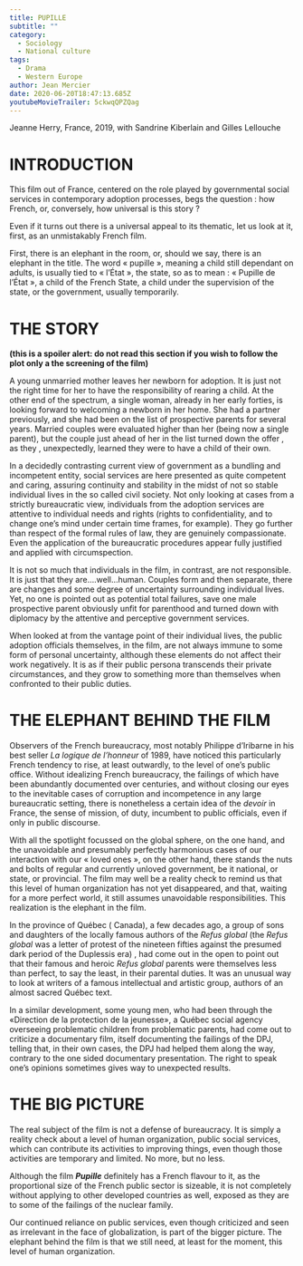 ```yaml
---
title: PUPILLE
subtitle: ""
category:
  - Sociology
  - National culture
tags:
  - Drama
  - Western Europe
author: Jean Mercier
date: 2020-06-20T18:47:13.685Z
youtubeMovieTrailer: 5ckwqQPZQag
---
```

Jeanne Herry, France, 2019, with Sandrine Kiberlain and Gilles Lellouche

# INTRODUCTION

This film out of France, centered on the role played by governmental social services in contemporary adoption processes, begs the question : how French, or, conversely, how universal is this story ?

Even if it turns out there is a universal appeal to its thematic, let us look at it, first, as an unmistakably French film.

First, there is an elephant in the room, or, should we say, there is an elephant in the title. The word « pupille », meaning a child still dependant on adults, is usually tied to « l’État », the state, so as to mean : « Pupille de l’État », a child of the French State, a child under the supervision of the state, or the government, usually temporarily.

# THE STORY

**(this is a spoiler alert: do not read this section if you wish to follow the plot only a the screening of the film)**

A young unmarried mother leaves her newborn for adoption. It is just not the right time for her to have the responsibility of rearing a child. At the other end of the spectrum, a single woman, already in her early forties, is looking forward to welcoming a newborn in her home. She had a partner previously, and she had been on the list of prospective parents for several years. Married couples were evaluated higher than her (being now a single parent), but the couple just ahead of her in the list turned down the offer , as they , unexpectedly, learned they were to have a child of their own.

In a decidedly contrasting current view of government as a bundling and incompetent entity, social services are here presented as quite competent and caring, assuring continuity and stability in the midst of not so stable individual lives in the so called civil society. Not only looking at cases from a strictly bureaucratic view, individuals from the adoption services are attentive to individual needs and rights (rights to confidentiality, and to change one’s mind under certain time frames, for example). They go further than respect of the formal rules of law, they are genuinely compassionate. Even the application of the bureaucratic procedures appear fully justified and applied with circumspection.

It is not so much that individuals in the film, in contrast, are not responsible. It is just that they are….well…human. Couples form and then separate, there are changes and some degree of uncertainty surrounding individual lives. Yet, no one is pointed out as potential total failures, save one male prospective parent obviously unfit for parenthood and turned down with diplomacy by the attentive and perceptive government services.

When looked at from the vantage point of their individual lives, the public adoption officials themselves, in the film, are not always immune to some form of personal uncertainty, although these elements do not affect their work negatively. It is as if their public persona transcends their private circumstances, and they grow to something more than themselves when confronted to their public duties.

# THE ELEPHANT BEHIND THE FILM

Observers of the French bureaucracy, most notably Philippe d’Iribarne in his best seller *La logique de l’honneur* of 1989, have noticed this particularly French tendency to rise, at least outwardly, to the level of one’s public office. Without idealizing French bureaucracy, the failings of which have been abundantly documented over centuries, and without closing our eyes to the inevitable cases of corruption and incompetence in any large bureaucratic setting, there is nonetheless a certain idea of the *devoir* in France, the sense of mission, of duty, incumbent to public officials, even if only in public discourse.

With all the spotlight focussed on the global sphere, on the one hand, and the unavoidable and presumably perfectly harmonious cases of our interaction with our « loved ones », on the other hand, there stands the nuts and bolts of regular and currently unloved government, be it national, or state, or provincial. The film may well be a reality check to remind us that this level of human organization has not yet disappeared, and that, waiting for a more perfect world, it still assumes unavoidable responsibilities. This realization is the elephant in the film.

In the province of Québec ( Canada), a few decades ago, a group of sons and daughters of the locally famous authors of the *Refus global* (the *Refus global* was a letter of protest of the nineteen fifties against the presumed dark period of the Duplessis era) , had come out in the open to point out that their famous and heroic *Refus global* parents were themselves less than perfect, to say the least, in their parental duties. It was an unusual way to look at writers of a famous intellectual and artistic group, authors of an almost sacred Québec text.

In a similar development, some young men, who had been through the «Direction de la protection de la jeunesse», a Québec social agency overseeing problematic children from problematic parents, had come out to criticize a documentary film, itself documenting the failings of the DPJ, telling that, in their own cases, the DPJ had helped them along the way, contrary to the one sided documentary presentation. The right to speak one’s opinions sometimes gives way to unexpected results.

# THE BIG PICTURE

The real subject of the film is not a defense of bureaucracy. It is simply a reality check about a level of human organization, public social services, which can contribute its activities to improving things, even though those activities are temporary and limited. No more, but no less.

Although the film ***Pupille*** definitely has a French flavour to it, as the proportional size of the French public sector is sizeable, it is not completely without applying to other developed countries as well, exposed as they are to some of the failings of the nuclear family.

Our continued reliance on public services, even though criticized and seen as irrelevant in the face of globalization, is part of the bigger picture. The elephant behind the film is that we still need, at least for the moment, this level of human organization.